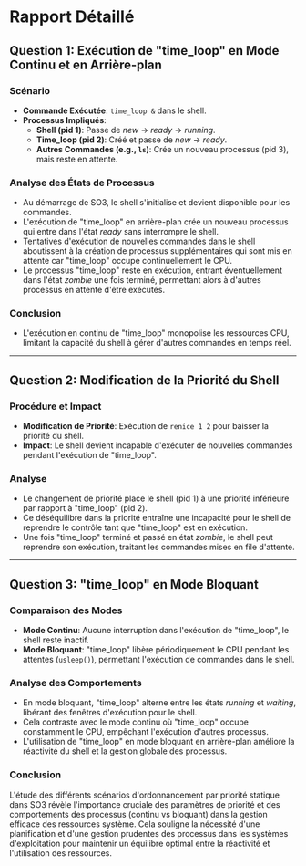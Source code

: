 # Rapport Détaillé 

## **Question 1: Exécution de "time_loop" en Mode Continu et en Arrière-plan**

### **Scénario**
- **Commande Exécutée**: `time_loop &` dans le shell.
- **Processus Impliqués**:
  - **Shell (pid 1)**: Passe de *new* → *ready* → *running*.
  - **Time_loop (pid 2)**: Créé et passe de *new* → *ready*.
  - **Autres Commandes (e.g., `ls`)**: Crée un nouveau processus (pid 3), mais reste en attente.

### **Analyse des États de Processus**
- Au démarrage de SO3, le shell s'initialise et devient disponible pour les commandes.
- L'exécution de "time_loop" en arrière-plan crée un nouveau processus qui entre dans l'état *ready* sans interrompre le shell.
- Tentatives d'exécution de nouvelles commandes dans le shell aboutissent à la création de processus supplémentaires qui sont mis en attente car "time_loop" occupe continuellement le CPU.
- Le processus "time_loop" reste en exécution, entrant éventuellement dans l'état *zombie* une fois terminé, permettant alors à d'autres processus en attente d'être exécutés.

### **Conclusion**
- L'exécution en continu de "time_loop" monopolise les ressources CPU, limitant la capacité du shell à gérer d'autres commandes en temps réel.

---

## **Question 2: Modification de la Priorité du Shell**

### **Procédure et Impact**
- **Modification de Priorité**: Exécution de `renice 1 2` pour baisser la priorité du shell.
- **Impact**: Le shell devient incapable d'exécuter de nouvelles commandes pendant l'exécution de "time_loop".

### **Analyse**
- Le changement de priorité place le shell (pid 1) à une priorité inférieure par rapport à "time_loop" (pid 2).
- Ce déséquilibre dans la priorité entraîne une incapacité pour le shell de reprendre le contrôle tant que "time_loop" est en exécution.
- Une fois "time_loop" terminé et passé en état *zombie*, le shell peut reprendre son exécution, traitant les commandes mises en file d'attente.

---

## **Question 3: "time_loop" en Mode Bloquant**

### **Comparaison des Modes**
- **Mode Continu**: Aucune interruption dans l'exécution de "time_loop", le shell reste inactif.
- **Mode Bloquant**: "time_loop" libère périodiquement le CPU pendant les attentes (`usleep()`), permettant l'exécution de commandes dans le shell.

### **Analyse des Comportements**
- En mode bloquant, "time_loop" alterne entre les états *running* et *waiting*, libérant des fenêtres d'exécution pour le shell.
- Cela contraste avec le mode continu où "time_loop" occupe constamment le CPU, empêchant l'exécution d'autres processus.
- L'utilisation de "time_loop" en mode bloquant en arrière-plan améliore la réactivité du shell et la gestion globale des processus.

### **Conclusion**
L'étude des différents scénarios d'ordonnancement par priorité statique dans SO3 révèle l'importance cruciale des paramètres de priorité et des comportements des processus (continu vs bloquant) dans la gestion efficace des ressources système. Cela souligne la nécessité d'une planification et d'une gestion prudentes des processus dans les systèmes d'exploitation pour maintenir un équilibre optimal entre la réactivité et l'utilisation des ressources.
